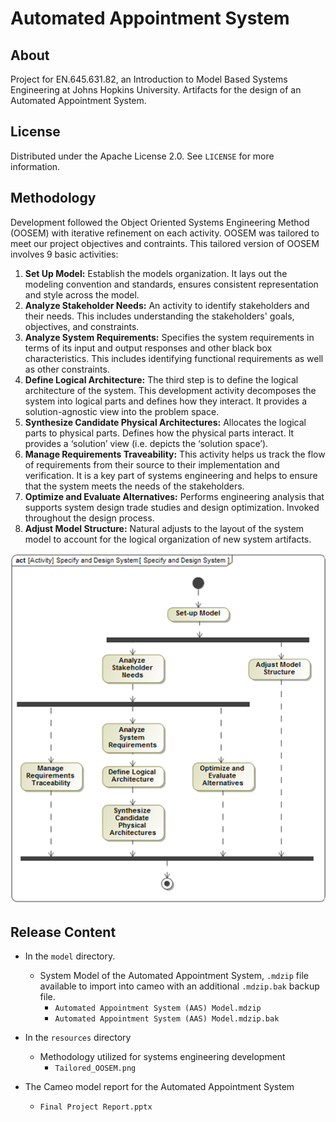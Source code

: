 # Automated Appointment System
## About
Project for EN.645.631.82, an Introduction to Model Based Systems Engineering at Johns Hopkins University. Artifacts for the design of an Automated Appointment System.

## License
Distributed under the Apache License 2.0. See `LICENSE` for more information.

## Methodology
Development followed the Object Oriented Systems Engineering Method (OOSEM) with iterative refinement on each activity. OOSEM was tailored to meet our project objectives and contraints. This tailored version of OOSEM  involves 9 basic activities:

1. **Set Up Model:** Establish the models organization. It lays out the modeling convention and standards, ensures consistent representation and style across the model.
1. **Analyze Stakeholder Needs:** An activity to identify stakeholders and their needs. This includes understanding the stakeholders' goals, objectives, and constraints.
1. **Analyze System Requirements:** Specifies the system requirements in terms of its input and output responses and other black box characteristics. This includes identifying functional requirements as well as other constraints.
1. **Define Logical Architecture:** The third step is to define the logical architecture of the system. This development activity decomposes the system into logical parts and defines how they interact. It provides a solution-agnostic view into the problem space.
1. **Synthesize Candidate Physical Architectures:** Allocates the logical parts to physical parts. Defines how the physical parts interact. It provides a ‘solution’ view (i.e. depicts the ‘solution space’).
1. **Manage Requirements Traveability:** This activity helps us track the flow of requirements from their source to their implementation and verification. It is a key part of systems engineering and helps to ensure that the system meets the needs of the stakeholders.
1. **Optimize and Evaluate Alternatives:** Performs engineering analysis that supports system design trade studies and design optimization. Invoked throughout the design process.
1. **Adjust Model Structure:** Natural adjusts to the layout of the system model to account for the logical organization of new system artifacts.

<p align="center">
  <img src="resources/Tailored_OOSEM.png" />
</p>

## Release Content
* In the `model` directory.
  * System Model of the Automated Appointment System, `.mdzip` file available to import into cameo with an additional `.mdzip.bak` backup file.
      * `Automated Appointment System (AAS) Model.mdzip`
      * `Automated Appointment System (AAS) Model.mdzip.bak`

* In the `resources` directory
  * Methodology utilized for systems engineering development
    * `Tailored_OOSEM.png`
    
* The Cameo model report for the Automated Appointment System
  * `Final Project Report.pptx`
  

